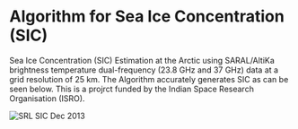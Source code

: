 # Algorithm for Sea Ice Concentration (SIC)
Sea Ice Concentration (SIC) Estimation at the Arctic using SARAL/AltiKa brightness temperature dual-frequency (23.8 GHz and 37 GHz) data at a grid resolution of 25 km. The Algorithm accurately generates SIC as can be seen below. This is a projrct funded by the Indian Space Research Organisation (ISRO).


![SRL SIC Dec 2013](https://user-images.githubusercontent.com/107766847/174463966-21374511-4ce8-4871-821d-c1dac8f62cd3.png)
